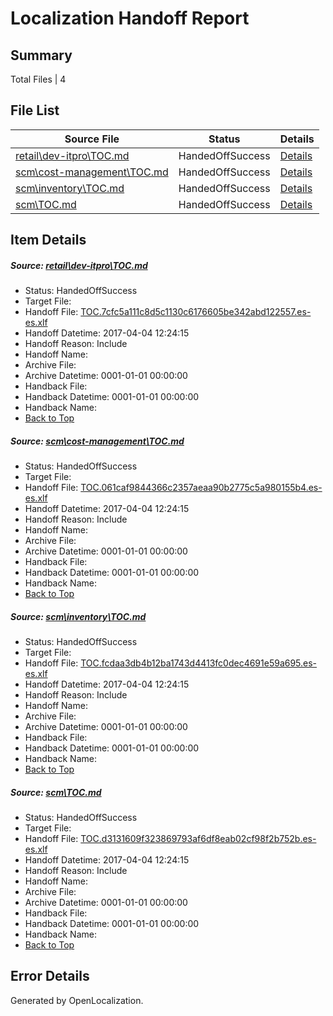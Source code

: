 # <a name='report-top'></a> Localization Handoff Report

## Summary
 Total Files | 4

## File List
 Source File | Status | Details 
 ----------- | ------ | ------- 
 [retail\dev-itpro\TOC.md](https://github.com/OpenLocalizationTestOrg/AX-Docs-Sandbox/blob/f15e1f9bcf426ca6b9081c7260858c354d799786/retail/dev-itpro/TOC.md) | HandedOffSuccess | [Details](#38edbca942a6cffce4062f89aa7c0062cf3452373258)
 [scm\cost-management\TOC.md](https://github.com/OpenLocalizationTestOrg/AX-Docs-Sandbox/blob/98245d15889ffddf0e5a439319d6f05dbe527264/scm/cost-management/TOC.md) | HandedOffSuccess | [Details](#c956c31dfff510f36d3ce82fd6c0b1e8605a21213422)
 [scm\inventory\TOC.md](https://github.com/OpenLocalizationTestOrg/AX-Docs-Sandbox/blob/f77012e7b64b7f153103e9bbe91e8ded202b509a/scm/inventory/TOC.md) | HandedOffSuccess | [Details](#5ae8ec3b5abb7ec50912763f2127a418345a818a3449)
 [scm\TOC.md](https://github.com/OpenLocalizationTestOrg/AX-Docs-Sandbox/blob/98245d15889ffddf0e5a439319d6f05dbe527264/scm/TOC.md) | HandedOffSuccess | [Details](#3f9145c4e67b8c4418a56e0b95f28be9747f439f3572)

## Item Details
##### <a name='38edbca942a6cffce4062f89aa7c0062cf3452373258'></a> Source: [retail\dev-itpro\TOC.md](https://github.com/OpenLocalizationTestOrg/AX-Docs-Sandbox/blob/f15e1f9bcf426ca6b9081c7260858c354d799786/retail/dev-itpro/TOC.md)
* Status: HandedOffSuccess
* Target File: 
* Handoff File: [TOC.7cfc5a111c8d5c1130c6176605be342abd122557.es-es.xlf](https://github.com/OpenLocalizationTestOrg/AX-Docs-Sandbox.handoff/blob/4cf30c2a2ddef929876c4cc7246a75116ab6cf50/ol-handoff/OpenLocalizationTestOrg/AX-Docs-Sandbox.es-es/master/do-not-translate/TOC.7cfc5a111c8d5c1130c6176605be342abd122557.es-es.xlf)
* Handoff Datetime: 2017-04-04 12:24:15
* Handoff Reason: Include
* Handoff Name: 
* Archive File: 
* Archive Datetime: 0001-01-01 00:00:00
* Handback File: 
* Handback Datetime: 0001-01-01 00:00:00
* Handback Name: 
* [Back to Top](#report-top)

##### <a name='c956c31dfff510f36d3ce82fd6c0b1e8605a21213422'></a> Source: [scm\cost-management\TOC.md](https://github.com/OpenLocalizationTestOrg/AX-Docs-Sandbox/blob/98245d15889ffddf0e5a439319d6f05dbe527264/scm/cost-management/TOC.md)
* Status: HandedOffSuccess
* Target File: 
* Handoff File: [TOC.061caf9844366c2357aeaa90b2775c5a980155b4.es-es.xlf](https://github.com/OpenLocalizationTestOrg/AX-Docs-Sandbox.handoff/blob/4cf30c2a2ddef929876c4cc7246a75116ab6cf50/ol-handoff/OpenLocalizationTestOrg/AX-Docs-Sandbox.es-es/master/premium/TOC.061caf9844366c2357aeaa90b2775c5a980155b4.es-es.xlf)
* Handoff Datetime: 2017-04-04 12:24:15
* Handoff Reason: Include
* Handoff Name: 
* Archive File: 
* Archive Datetime: 0001-01-01 00:00:00
* Handback File: 
* Handback Datetime: 0001-01-01 00:00:00
* Handback Name: 
* [Back to Top](#report-top)

##### <a name='5ae8ec3b5abb7ec50912763f2127a418345a818a3449'></a> Source: [scm\inventory\TOC.md](https://github.com/OpenLocalizationTestOrg/AX-Docs-Sandbox/blob/f77012e7b64b7f153103e9bbe91e8ded202b509a/scm/inventory/TOC.md)
* Status: HandedOffSuccess
* Target File: 
* Handoff File: [TOC.fcdaa3db4b12ba1743d4413fc0dec4691e59a695.es-es.xlf](https://github.com/OpenLocalizationTestOrg/AX-Docs-Sandbox.handoff/blob/4cf30c2a2ddef929876c4cc7246a75116ab6cf50/ol-handoff/OpenLocalizationTestOrg/AX-Docs-Sandbox.es-es/master/premium/TOC.fcdaa3db4b12ba1743d4413fc0dec4691e59a695.es-es.xlf)
* Handoff Datetime: 2017-04-04 12:24:15
* Handoff Reason: Include
* Handoff Name: 
* Archive File: 
* Archive Datetime: 0001-01-01 00:00:00
* Handback File: 
* Handback Datetime: 0001-01-01 00:00:00
* Handback Name: 
* [Back to Top](#report-top)

##### <a name='3f9145c4e67b8c4418a56e0b95f28be9747f439f3572'></a> Source: [scm\TOC.md](https://github.com/OpenLocalizationTestOrg/AX-Docs-Sandbox/blob/98245d15889ffddf0e5a439319d6f05dbe527264/scm/TOC.md)
* Status: HandedOffSuccess
* Target File: 
* Handoff File: [TOC.d3131609f323869793af6df8eab02cf98f2b752b.es-es.xlf](https://github.com/OpenLocalizationTestOrg/AX-Docs-Sandbox.handoff/blob/4cf30c2a2ddef929876c4cc7246a75116ab6cf50/ol-handoff/OpenLocalizationTestOrg/AX-Docs-Sandbox.es-es/master/premium/TOC.d3131609f323869793af6df8eab02cf98f2b752b.es-es.xlf)
* Handoff Datetime: 2017-04-04 12:24:15
* Handoff Reason: Include
* Handoff Name: 
* Archive File: 
* Archive Datetime: 0001-01-01 00:00:00
* Handback File: 
* Handback Datetime: 0001-01-01 00:00:00
* Handback Name: 
* [Back to Top](#report-top)


## Error Details

Generated by OpenLocalization.
